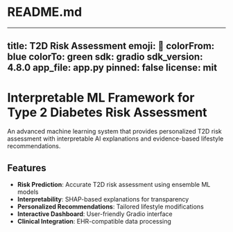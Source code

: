 # README.md

---
title: T2D Risk Assessment
emoji: 🏥
colorFrom: blue
colorTo: green
sdk: gradio
sdk_version: 4.8.0
app_file: app.py
pinned: false
license: mit
---

# Interpretable ML Framework for Type 2 Diabetes Risk Assessment

An advanced machine learning system that provides personalized T2D risk assessment with interpretable AI explanations and evidence-based lifestyle recommendations.

## Features

- **Risk Prediction**: Accurate T2D risk assessment using ensemble ML models
- **Interpretability**: SHAP-based explanations for transparency
- **Personalized Recommendations**: Tailored lifestyle modifications
- **Interactive Dashboard**: User-friendly Gradio interface
- **Clinical Integration**: EHR-compatible data processing

##